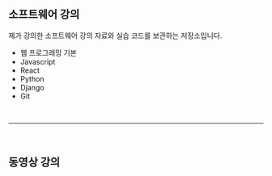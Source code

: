## 소프트웨어 강의

제가 강의한 소프트웨어 강의 자료와 실습 코드를 보관하는 저장소입니다.

- 웹 프로그래밍 기본
- Javascript
- React
- Python
- Django
- Git

<br>

---

<br>

## 동영상 강의
